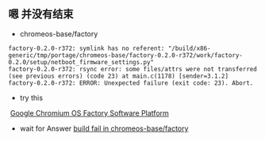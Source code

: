 ## 嗯 并没有结束

+ chromeos-base/factory

```
factory-0.2.0-r372: symlink has no referent: "/build/x86-generic/tmp/portage/chromeos-base/factory-0.2.0-r372/work/factory-0.2.0/setup/netboot_firmware_settings.py"
factory-0.2.0-r372: rsync error: some files/attrs were not transferred (see previous errors) (code 23) at main.c(1178) [sender=3.1.2]
factory-0.2.0-r372: ERROR: Unexpected failure (exit code: 23). Abort.
```

+ try this
  
  [Google Chromium OS Factory Software Platform](https://chromium.googlesource.com/chromiumos/platform/factory/+/master/README.md)
+ wait for Answer
[build fail in chromeos-base/factory](https://stackoverflow.com/questions/44763650/build-fail-in-chromeos-base-factory)
